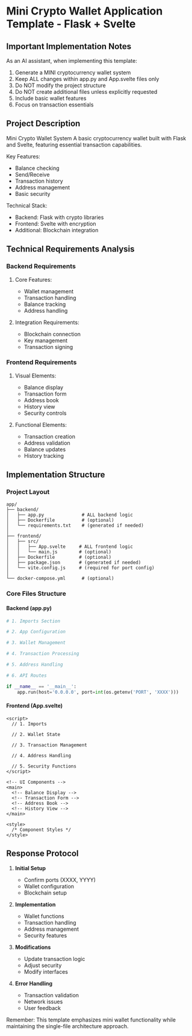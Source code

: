 # Mini Crypto Wallet Application Template - Flask + Svelte

## Important Implementation Notes

As an AI assistant, when implementing this template:
1. Generate a MINI cryptocurrency wallet system
2. Keep ALL changes within app.py and App.svelte files only
3. Do NOT modify the project structure
4. Do NOT create additional files unless explicitly requested
5. Include basic wallet features
6. Focus on transaction essentials

## Project Description

Mini Crypto Wallet System
A basic cryptocurrency wallet built with Flask and Svelte, featuring essential transaction capabilities.

Key Features:
- Balance checking
- Send/Receive
- Transaction history
- Address management
- Basic security

Technical Stack:
- Backend: Flask with crypto libraries
- Frontend: Svelte with encryption
- Additional: Blockchain integration

## Technical Requirements Analysis

### Backend Requirements
1. Core Features:
   - Wallet management
   - Transaction handling
   - Balance tracking
   - Address handling

2. Integration Requirements:
   - Blockchain connection
   - Key management
   - Transaction signing

### Frontend Requirements
1. Visual Elements:
   - Balance display
   - Transaction form
   - Address book
   - History view
   - Security controls

2. Functional Elements:
   - Transaction creation
   - Address validation
   - Balance updates
   - History tracking

## Implementation Structure

### Project Layout
```plaintext
app/
├── backend/
│   ├── app.py              # ALL backend logic
│   ├── Dockerfile          # (optional)
│   └── requirements.txt    # (generated if needed)
│
├── frontend/
│   ├── src/
│   │   ├── App.svelte     # ALL frontend logic
│   │   └── main.js        # (optional)
│   ├── Dockerfile         # (optional)
│   ├── package.json       # (generated if needed)
│   └── vite.config.js     # (required for port config)
│
└── docker-compose.yml      # (optional)
```

### Core Files Structure

#### Backend (app.py)
```python
# 1. Imports Section

# 2. App Configuration

# 3. Wallet Management

# 4. Transaction Processing

# 5. Address Handling

# 6. API Routes

if __name__ == '__main__':
    app.run(host='0.0.0.0', port=int(os.getenv('PORT', 'XXXX')))
```

#### Frontend (App.svelte)
```svelte
<script>
  // 1. Imports

  // 2. Wallet State

  // 3. Transaction Management

  // 4. Address Handling

  // 5. Security Functions
</script>

<!-- UI Components -->
<main>
  <!-- Balance Display -->
  <!-- Transaction Form -->
  <!-- Address Book -->
  <!-- History View -->
</main>

<style>
  /* Component Styles */
</style>
```

## Response Protocol

1. **Initial Setup**
   - Confirm ports (XXXX, YYYY)
   - Wallet configuration
   - Blockchain setup

2. **Implementation**
   - Wallet functions
   - Transaction handling
   - Address management
   - Security features

3. **Modifications**
   - Update transaction logic
   - Adjust security
   - Modify interfaces

4. **Error Handling**
   - Transaction validation
   - Network issues
   - User feedback

Remember: This template emphasizes mini wallet functionality while maintaining the single-file architecture approach.